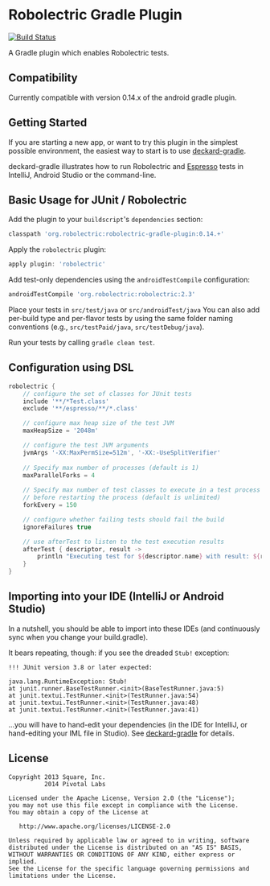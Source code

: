 # Robolectric Gradle Plugin

[![Build Status](https://secure.travis-ci.org/robolectric/robolectric-gradle-plugin.png?branch=master)](http://travis-ci.org/robolectric/robolectric-gradle-plugin)

A Gradle plugin which enables Robolectric tests.

## Compatibility

Currently compatible with version 0.14.x of the android gradle plugin.

## Getting Started

If you are starting a new app, or want to try this plugin in the simplest possible environment, the easiest way to start is to use [deckard-gradle](https://github.com/robolectric/deckard-gradle).

deckard-gradle illustrates how to run Robolectric and [Espresso](https://code.google.com/p/android-test-kit/wiki/Espresso) tests in IntelliJ, Android Studio or the command-line.

## Basic Usage for JUnit / Robolectric

Add the plugin to your `buildscript`'s `dependencies` section:
```groovy
classpath 'org.robolectric:robolectric-gradle-plugin:0.14.+'
```

Apply the `robolectric` plugin:
```groovy
apply plugin: 'robolectric'
```

Add test-only dependencies using the `androidTestCompile` configuration:
```groovy
androidTestCompile 'org.robolectric:robolectric:2.3'
```

Place your tests in `src/test/java` or `src/androidTest/java` You can also add per-build type and per-flavor tests by using the same folder naming conventions (e.g., `src/testPaid/java`, `src/testDebug/java`).

Run your tests by calling `gradle clean test`.

## Configuration using DSL

```groovy
robolectric {
    // configure the set of classes for JUnit tests
    include '**/*Test.class'
    exclude '**/espresso/**/*.class'

    // configure max heap size of the test JVM
    maxHeapSize = '2048m'

    // configure the test JVM arguments
    jvmArgs '-XX:MaxPermSize=512m', '-XX:-UseSplitVerifier'
    
    // Specify max number of processes (default is 1)
    maxParallelForks = 4
    
    // Specify max number of test classes to execute in a test process
    // before restarting the process (default is unlimited)
    forkEvery = 150

    // configure whether failing tests should fail the build
    ignoreFailures true

    // use afterTest to listen to the test execution results
    afterTest { descriptor, result ->
        println "Executing test for ${descriptor.name} with result: ${result.resultType}"
    }
}
```

## Importing into your IDE (IntelliJ or Android Studio)

In a nutshell, you should be able to import into these IDEs (and continuously sync when you change your build.gradle). 

It bears repeating, though: if you see the dreaded `Stub!` exception:

    !!! JUnit version 3.8 or later expected:

	java.lang.RuntimeException: Stub!
	at junit.runner.BaseTestRunner.<init>(BaseTestRunner.java:5)
	at junit.textui.TestRunner.<init>(TestRunner.java:54)
	at junit.textui.TestRunner.<init>(TestRunner.java:48)
	at junit.textui.TestRunner.<init>(TestRunner.java:41)

...you will have to hand-edit your dependencies (in the IDE for IntelliJ, or hand-editing your IML file in Studio). See [deckard-gradle](https://github.com/robolectric/deckard-gradle) for details.

## License

    Copyright 2013 Square, Inc.
              2014 Pivotal Labs

    Licensed under the Apache License, Version 2.0 (the "License");
    you may not use this file except in compliance with the License.
    You may obtain a copy of the License at

       http://www.apache.org/licenses/LICENSE-2.0

    Unless required by applicable law or agreed to in writing, software
    distributed under the License is distributed on an "AS IS" BASIS,
    WITHOUT WARRANTIES OR CONDITIONS OF ANY KIND, either express or implied.
    See the License for the specific language governing permissions and
    limitations under the License.

